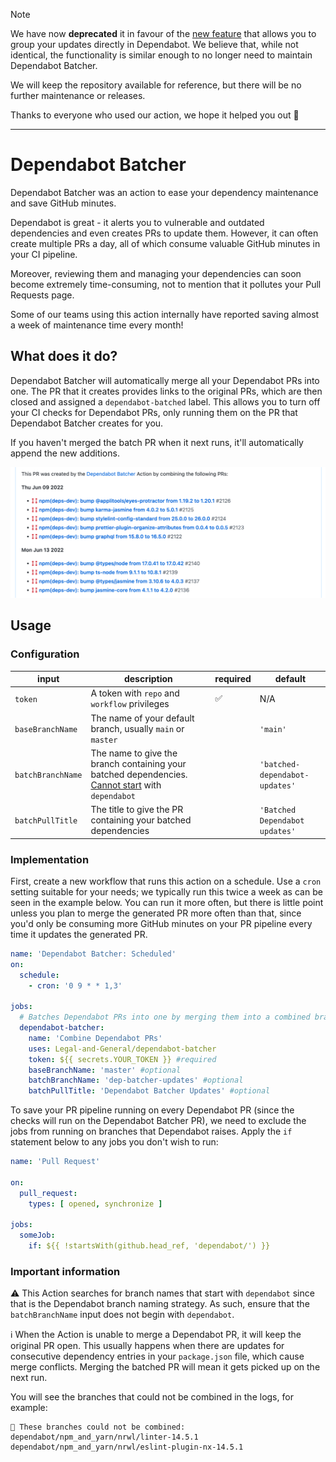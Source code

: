 > [!NOTE]
> We have now **deprecated** it in favour of the [new feature](https://docs.github.com/en/code-security/dependabot/dependabot-version-updates/configuration-options-for-the-dependabot.yml-file#groups) that allows you to group your updates directly in Dependabot.
> We believe that, while not identical, the functionality is similar enough to no longer need to maintain Dependabot Batcher.
> 
> We will keep the repository available for reference, but there will be no further maintenance or releases.

Thanks to everyone who used our action, we hope it helped you out 🙏

----------

# Dependabot Batcher

Dependabot Batcher was an action to ease your dependency maintenance and save GitHub minutes.

Dependabot is great - it alerts you to vulnerable and outdated dependencies and even creates PRs to update them.
However, it can often create multiple PRs a day, all of which consume valuable GitHub minutes in your CI pipeline.

Moreover, reviewing them and managing your dependencies can soon become extremely time-consuming, not to mention that it
pollutes your Pull Requests page.

Some of our teams using this action internally have reported saving almost a week of maintenance time every month!

## What does it do?

Dependabot Batcher will automatically merge all your Dependabot PRs into one. The PR that it creates provides links to
the original PRs, which are then closed and assigned a `dependabot-batched` label. This allows you to turn off your CI
checks for Dependabot PRs, only running them on the PR that Dependabot Batcher creates for you.

If you haven't merged the batch PR when it next runs, it'll automatically append the new additions.

![](images/batch-pr-example.png)

## Usage

### Configuration

| input             | description                                                                                                              | required | default                        |
|-------------------|--------------------------------------------------------------------------------------------------------------------------|----------|--------------------------------|
| `token`           | A token with `repo` and `workflow` privileges                                                                              | ✅        | N/A                            |
| `baseBranchName`  | The name of your default branch, usually `main` or `master`                                                              |          | `'main'`                       |
| `batchBranchName` | The name to give the branch containing your batched dependencies. [Cannot start](#important-information) with `dependabot` |          | `'batched-dependabot-updates'` |
| `batchPullTitle`  | The title to give the PR containing your batched dependencies                                                            |          | `'Batched Dependabot updates'` |

### Implementation

First, create a new workflow that runs this action on a schedule. Use a `cron` setting suitable for your needs; we
typically run this twice a week as can be seen in the example below. You can run it more often, but there is little
point unless you plan to merge the generated PR more often than that, since you'd only be consuming more GitHub
minutes on your PR pipeline every time it updates the generated PR.

```yml
name: 'Dependabot Batcher: Scheduled'
on:
  schedule:
    - cron: '0 9 * * 1,3'

jobs:
  # Batches Dependabot PRs into one by merging them into a combined branch, then raising a new PR
  dependabot-batcher:
    name: 'Combine Dependabot PRs'
    uses: Legal-and-General/dependabot-batcher
    token: ${{ secrets.YOUR_TOKEN }} #required
    baseBranchName: 'master' #optional
    batchBranchName: 'dep-batcher-updates' #optional
    batchPullTitle: 'Dependabot Batcher Updates' #optional
```

To save your PR pipeline running on every Dependabot PR (since the checks will run on the Dependabot Batcher PR), we
need to exclude the jobs from running on branches that Dependabot raises. Apply the `if` statement below to any jobs you
don't wish to run:

```yml
name: 'Pull Request'

on:
  pull_request:
    types: [ opened, synchronize ]

jobs:
  someJob:
    if: ${{ !startsWith(github.head_ref, 'dependabot/') }}
```

### Important information

⚠️ This Action searches for branch names that start with `dependabot` since that is the Dependabot branch naming
strategy. As such, ensure that the `batchBranchName` input does not begin with `dependabot`.

ℹ️ When the Action is unable to merge a Dependabot PR, it will keep the original PR open. This usually happens when
there are updates for consecutive dependency entries in your `package.json` file, which cause merge conflicts. Merging
the batched PR will mean it gets picked up on the next run.

You will see the branches that could not be combined in the logs, for example:

```
🚫 These branches could not be combined:
dependabot/npm_and_yarn/nrwl/linter-14.5.1
dependabot/npm_and_yarn/nrwl/eslint-plugin-nx-14.5.1
```
